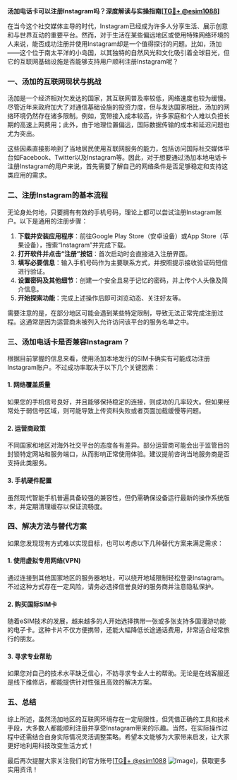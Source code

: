 **汤加电话卡可以注册Instagram吗？深度解读与实操指南[[TG💪+ @esim1088](https://t.me/s/esim1088)]**

在当今这个社交媒体主导的时代，Instagram已经成为许多人分享生活、展示创意和与世界互动的重要平台。然而，对于生活在某些偏远地区或使用特殊网络环境的人来说，能否成功注册并使用Instagram却是一个值得探讨的问题。比如，汤加——这个位于南太平洋的小岛国，以其独特的自然风光和文化吸引着全球目光，但它的互联网基础设施是否能够支持用户顺利注册Instagram呢？

### 一、汤加的互联网现状与挑战

汤加是一个经济相对欠发达的国家，其互联网普及率较低，网络速度也较为缓慢。尽管近年来政府加大了对通信基础设施的投资力度，但与发达国家相比，汤加的网络环境仍然存在诸多限制。例如，宽带接入成本较高，许多家庭和个人难以负担长期的高速上网费用；此外，由于地理位置偏远，国际数据传输的成本和延迟问题也尤为突出。

这些因素直接影响到了当地居民使用互联网服务的能力，包括访问国际社交媒体平台如Facebook、Twitter以及Instagram等。因此，对于想要通过汤加本地电话卡注册Instagram的用户来说，首先需要了解自己的网络条件是否足够稳定和支持这类应用的需求。

### 二、注册Instagram的基本流程

无论身处何地，只要拥有有效的手机号码，理论上都可以尝试注册Instagram账户。以下是通用的注册步骤：

1. **下载并安装应用程序**：前往Google Play Store（安卓设备）或App Store（苹果设备），搜索“Instagram”并完成下载。
2. **打开软件并点击“注册”按钮**：首次启动时会直接进入注册界面。
3. **填写必要信息**：输入手机号码作为主要联系方式，并按照提示接收验证码短信进行验证。
4. **设置密码及其他细节**：创建一个安全且易于记忆的密码，并上传个人头像及简介信息。
5. **开始探索功能**：完成上述操作后即可浏览动态、关注好友等。

需要注意的是，在部分地区可能会遇到某些特定限制，导致无法正常完成注册过程。这通常是因为运营商未被列入允许访问该平台的服务名单之中。

### 三、汤加电话卡是否兼容Instagram？

根据目前掌握的信息来看，使用汤加本地发行的SIM卡确实有可能成功注册Instagram账户。不过成功率取决于以下几个关键因素：

#### 1. 网络覆盖质量
如果您的手机信号良好，并且能够保持稳定的连接，则成功的几率较大。但如果经常处于弱信号区域，则可能导致上传资料失败或者页面加载缓慢等问题。

#### 2. 运营商政策
不同国家和地区对海外社交平台的态度各有差异。部分运营商可能会出于监管目的封锁特定网站和服务端口，从而影响正常使用体验。建议提前咨询当地服务商是否支持此类服务。

#### 3. 手机硬件配置
虽然现代智能手机普遍具备较强的兼容性，但仍需确保设备运行最新的操作系统版本，并定期清理缓存以保证流畅度。

### 四、解决方法与替代方案

如果您发现现有方式难以实现目标，也可以考虑以下几种替代方案来满足需求：

#### 1. 使用虚拟专用网络(VPN)
通过连接到其他国家地区的服务器地址，可以绕开地域限制轻松登录Instagram。不过这种方式存在一定风险，请务必选择信誉良好的服务商并注意隐私保护。

#### 2. 购买国际SIM卡
随着eSIM技术的发展，越来越多的人开始选择携带一张或多张支持多国漫游功能的电子卡。这种卡片不仅方便携带，还能大幅降低长途通话费用，非常适合经常旅行的朋友。

#### 3. 寻求专业帮助
如果您对自己的技术水平缺乏信心，不妨寻求专业人士的帮助。无论是在线客服还是线下维修店，都能提供针对性强且高效的解决方案。

### 五、总结

综上所述，虽然汤加地区的互联网环境存在一定局限性，但凭借正确的工具和技术手段，大多数人都能顺利注册并享受Instagram带来的乐趣。当然，在实际操作过程中还需结合自身实际情况灵活调整策略。希望本文能够为大家带来启发，让大家更好地利用科技改变生活方式！

最后再次提醒大家关注我们的官方账号[[TG💪+ @esim1088](https://t.me/s/esim1088) ![Image](https://i.postimg.cc/4NQfJmqS/Snipaste-2025-05-13-00-14-12.png)]，获取更多实用资讯！